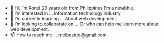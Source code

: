 - 👋 Hi, I’m Ronel 29 years old from Philippines I'm a newbhie.
- 👀 I’m interested in ... Information technology industry.
- 🌱 I’m currently learning ... About web development.
- 💞️ I’m looking to collaborate on ... Or who can help me learn more about web development.
- 📫 How to reach me ... rnelbestud@gmail.com.

<!---
Bhoss21/Bhoss21 is a ✨ special ✨ repository because its `README.md` (this file) appears on your GitHub profile.
You can click the Preview link to take a look at your changes.
--->
